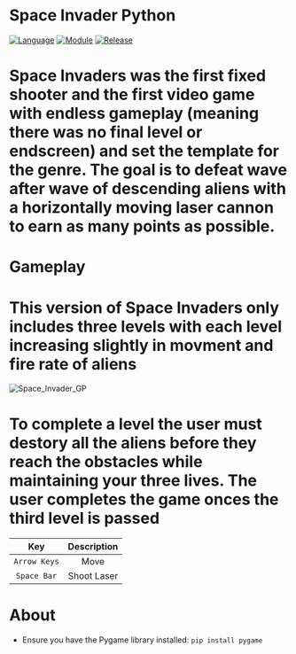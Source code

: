 # Space Invader Python
[![Language](https://img.shields.io/badge/language-python-blue.svg?style=flat)](https://www.python.org)
[![Module](https://img.shields.io/badge/module-pygame-brightgreen.svg?style=flat)](http://www.pygame.org/news.html)
[![Release](https://img.shields.io/badge/release-v1.0-orange.svg?style=flat)]()

# Space Invaders was the first fixed shooter and the first video game with endless gameplay (meaning there was no      final level or endscreen) and set the template for the genre. The goal is to defeat wave after wave of descending aliens with a horizontally moving laser cannon to earn as many points as possible. 

# Gameplay 
# This version of Space Invaders only includes three levels with each level increasing slightly in movment and fire rate of aliens 
![Space_Invader_GP](https://github.com/user-attachments/assets/dd0cef6d-c580-49eb-b89f-4624666aaecd)

# To complete a level the user must destory all the aliens before they reach the obstacles while maintaining your three lives. The user completes the game onces the third level is passed

| Key | Description |
| :---: | :---: |
| `Arrow Keys` | Move |
| `Space Bar` | Shoot Laser |

# About 
- Ensure you have the Pygame library installed: `pip install pygame`
